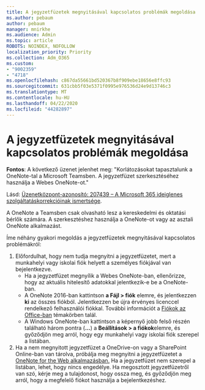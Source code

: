 ```yaml
---
title: A jegyzetfüzetek megnyitásával kapcsolatos problémák megoldása
ms.author: pebaum
author: pebaum
manager: mnirkhe
ms.audience: Admin
ms.topic: article
ROBOTS: NOINDEX, NOFOLLOW
localization_priority: Priority
ms.collection: Adm_O365
ms.custom:
- "9002359"
- "4718"
ms.openlocfilehash: c867da55661bd520367b8f909ebe18656e8ffc93
ms.sourcegitcommit: 631cbb5f03e5371f0995e976536d24e9d13746c3
ms.translationtype: MT
ms.contentlocale: hu-HU
ms.lasthandoff: 04/22/2020
ms.locfileid: "44282897"
---
```

# <a name="fix-issues-with-opening-notebooks"></a>A jegyzetfüzetek megnyitásával kapcsolatos problémák megoldása

**Fontos**: A következő üzenet jelenhet meg: "Korlátozásokat tapasztalunk a OneNote-tal a Microsoft Teamsben. A jegyzetfüzet szerkesztéséhez használja a Webes OneNote-ot."

Lásd: [Üzenetközpont-azonosító: 207439 – A Microsoft 365 ideiglenes szolgáltatáskorrekcióinak ismertsége](https://admin.microsoft.com/Adminportal/Home?source=applauncher#MessageCenter?id=MC207439).

A OneNote a Teamsben csak olvasható lesz a kereskedelmi és oktatási bérlők számára. A szerkesztéshez használja a OneNote-ot vagy az asztali OneNote alkalmazást.

Íme néhány gyakori megoldás a jegyzetfüzetek megnyitásával kapcsolatos problémákról:

1. Előfordulhat, hogy nem tudja megnyitni a jegyzetfüzetet, mert a munkahelyi vagy iskolai fiók helyett a személyes fiókjával van bejelentkezve.
    - Ha a jegyzetfüzet megnyílik a Webes OneNote-ban, ellenőrizze, hogy az aktuális hitelesítő adatokkal jelentkezik-e be a OneNote-ban.
    - A OneNote 2016-ban kattintson **a Fájl > fiók** elemre, és jelentkezzen **ki** az összes fiókból. Jelentkezzen be újra érvényes licenccel rendelkező felhasználói fiókkal. További információt a [Fiókok az Office-ban](https://support.office.com/article/accounts-in-office-628ea040-f265-49de-b986-be09c3ebf8a9) témakörben talál. 
    - A Windows OneNote-ban kattintson a képernyő jobb felső részén található három pontra (**...**) a **Beállítások > a fiókok**elemre, és győződjön meg arról, hogy egy munkahelyi vagy iskolai fiók szerepel a listában. 
2. Ha a nem megnyitott jegyzetfüzet a OneDrive-on vagy a SharePoint Online-ban van tárolva, próbálja meg megnyitni a jegyzetfüzetet a [OneNote for the Web alkalmazásban.](https://onenote.com) Ha a jegyzetfüzet nem szerepel a listában, lehet, hogy nincs engedélye. Ha megosztott jegyzetfüzetről van szó, kérje meg a tulajdonost, hogy ossza meg, és győződjön meg arról, hogy a megfelelő fiókot használja a bejelentkezéshez.
